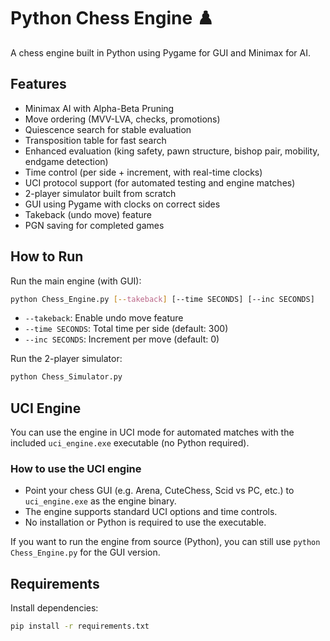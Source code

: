 # Python Chess Engine ♟️

A chess engine built in Python using Pygame for GUI and Minimax for AI.

## Features
- Minimax AI with Alpha-Beta Pruning
- Move ordering (MVV-LVA, checks, promotions)
- Quiescence search for stable evaluation
- Transposition table for fast search
- Enhanced evaluation (king safety, pawn structure, bishop pair, mobility, endgame detection)
- Time control (per side + increment, with real-time clocks)
- UCI protocol support (for automated testing and engine matches)
- 2-player simulator built from scratch
- GUI using Pygame with clocks on correct sides
- Takeback (undo move) feature
- PGN saving for completed games

## How to Run
Run the main engine (with GUI):
```bash
python Chess_Engine.py [--takeback] [--time SECONDS] [--inc SECONDS]
```
- `--takeback`: Enable undo move feature
- `--time SECONDS`: Total time per side (default: 300)
- `--inc SECONDS`: Increment per move (default: 0)

Run the 2-player simulator:
```bash
python Chess_Simulator.py
```

## UCI Engine
You can use the engine in UCI mode for automated matches with the included `uci_engine.exe` executable (no Python required).

### How to use the UCI engine

- Point your chess GUI (e.g. Arena, CuteChess, Scid vs PC, etc.) to `uci_engine.exe` as the engine binary.
- The engine supports standard UCI options and time controls.
- No installation or Python is required to use the executable.

If you want to run the engine from source (Python), you can still use `python Chess_Engine.py` for the GUI version.

## Requirements
Install dependencies:
```bash
pip install -r requirements.txt
```
